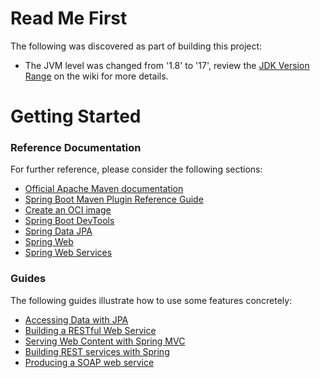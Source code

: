 # Read Me First
The following was discovered as part of building this project:

* The JVM level was changed from '1.8' to '17', review the [JDK Version Range](https://github.com/spring-projects/spring-framework/wiki/Spring-Framework-Versions#jdk-version-range) on the wiki for more details.

# Getting Started

### Reference Documentation
For further reference, please consider the following sections:

* [Official Apache Maven documentation](https://maven.apache.org/guides/index.html)
* [Spring Boot Maven Plugin Reference Guide](https://docs.spring.io/spring-boot/docs/3.1.4.RELEASE/maven-plugin/reference/html/)
* [Create an OCI image](https://docs.spring.io/spring-boot/docs/3.1.4.RELEASE/maven-plugin/reference/html/#build-image)
* [Spring Boot DevTools](https://docs.spring.io/spring-boot/docs/3.1.4.RELEASE/reference/htmlsingle/index.html#using.devtools)
* [Spring Data JPA](https://docs.spring.io/spring-boot/docs/3.1.4.RELEASE/reference/htmlsingle/index.html#data.sql.jpa-and-spring-data)
* [Spring Web](https://docs.spring.io/spring-boot/docs/3.1.4.RELEASE/reference/htmlsingle/index.html#web)
* [Spring Web Services](https://docs.spring.io/spring-boot/docs/3.1.4.RELEASE/reference/htmlsingle/index.html#io.webservices)

### Guides
The following guides illustrate how to use some features concretely:

* [Accessing Data with JPA](https://spring.io/guides/gs/accessing-data-jpa/)
* [Building a RESTful Web Service](https://spring.io/guides/gs/rest-service/)
* [Serving Web Content with Spring MVC](https://spring.io/guides/gs/serving-web-content/)
* [Building REST services with Spring](https://spring.io/guides/tutorials/rest/)
* [Producing a SOAP web service](https://spring.io/guides/gs/producing-web-service/)

